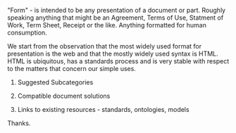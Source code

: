 "Form" - is intended to be any presentation of a document or part.  Roughly speaking anything that might be an Agreement, Terms of Use, Statment of Work, Term Sheet, Receipt or the like.  Anything formatted for human consumption.  

We start from the observation that the most widely used format for presentation is the web and that the mostly widely used syntax is HTML.  HTML is ubiquitous, has a standards process and is very stable with respect to the matters that concern our simple uses. 

1. Suggested Subcategories

2. Compatible document solutions

3. Links to existing resources - standards, ontologies, models

Thanks.  
